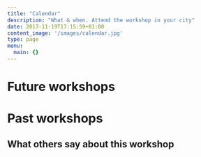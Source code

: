 ```yaml
---
title: "Calendar"
description: "What & when. Attend the workshop in your city"
date: 2017-11-19T17:15:59+01:00
content_image: '/images/calendar.jpg'
type: page
menu:
  main: {}
---
```


# Future workshops

# Past workshops

## What others say about this workshop

